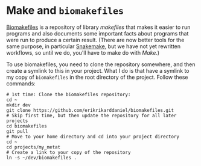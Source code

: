 # Make and `biomakefiles`

[Biomakefiles](https://github.com/erikrikarddaniel/biomakefiles) is a repository of library
*makefiles* that makes it easier to run programs and also documents some important facts about
programs that were run to produce a certain result.  (There are now better tools for the same
purpose, in particular [Snakemake](https://pypi.org/project/snakemake/), but we have not yet
rewritten workflows, so until we do, you'll have to make do with *Make*.)

To use biomakefiles, you need to clone the repository somewhere, and then create a symlink to this
in your project. What I do is that have a symlink to my copy of `biomakefiles` in the root directory
of the project. Follow these commands:

```
# 1st time: Clone the biomakefiles repository:
cd ~
mkdir dev
git clone https://github.com/erikrikarddaniel/biomakefiles.git
# Skip first time, but then update the repository for all later projects
cd biomakefiles
git pull
# Move to your home directory and cd into your project directory
cd ~
cd projects/my_metat
# Create a link to your copy of the repository
ln -s ~/dev/biomakefiles .
```
